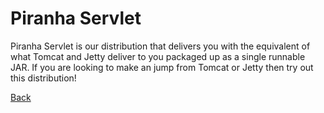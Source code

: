 # Piranha Servlet

Piranha Servlet is our distribution that delivers you with the equivalent of 
what Tomcat and Jetty deliver to you packaged up as a single runnable JAR. If
you are looking to make an jump from Tomcat or Jetty then try out this
distribution!

[Back](../)
